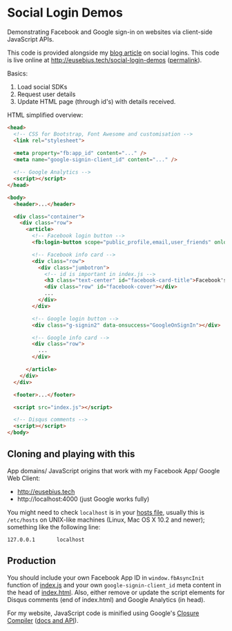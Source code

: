 # Social Login Demos
Demonstrating Facebook and Google sign-in on websites via client-side JavaScript APIs.

This code is provided alongside my [blog article](http://eusebius.tech/blog/social-logins/) on social logins. This code is live online at http://eusebius.tech/social-login-demos ([permalink](http://eugenius1.github.io/social-login-demos)).

Basics:

1. Load social SDKs
2. Request user details
3. Update HTML page (through id's) with details received.

HTML simplified overview:

```html
<head>
  <!-- CSS for Bootstrap, Font Awesome and customisation -->
  <link rel="stylesheet">
  
  <meta property="fb:app_id" content="..." />
  <meta name="google-signin-client_id" content="..." />

  <!-- Google Analytics -->
  <script></script>
</head>

<body>
  <header>...</header>

  <div class="container">
    <div class="row">
      <article>
        <!-- Facebook login button -->
        <fb:login-button scope="public_profile,email,user_friends" onlogin="facebookCheckLoginState();"></fb:login-button>

        <!-- Facebook info card -->
        <div class="row">
          <div class="jumbotron">
            <!-- id is important in index.js -->
            <h3 class="text-center" id="facebook-card-title">Facebook's minimum</h3>
            <div class="row" id="facebook-cover"></div>
            ...
          </div>
        </div>

        <!-- Google login button -->
        <div class="g-signin2" data-onsuccess="GoogleOnSignIn"></div>

        <!-- Google info card -->
        <div class="row">
          ...
        </div>

      </article>
    </div>
  </div>

  <footer>...</footer>

  <script src="index.js"></script>

  <!-- Disqus comments -->
  <script></script>
</body>
```

## Cloning and playing with this

App domains/ JavaScript origins that work with my Facebook App/ Google Web Client:

- http://eusebius.tech
- http://localhost:4000 (just Google works fully)

You might need to check `localhost` is in your [hosts file](https://en.wikipedia.org/wiki/Hosts_(file)#Location_in_the_file_system), usually this is `/etc/hosts` on UNIX-like machines (Linux, Mac OS X 10.2 and newer); something like the following line:

```
127.0.0.1       localhost
```

## Production

You should include your own Facebook App ID in `window.fbAsyncInit` function of [index.js](index.js) and your own `google-signin-client_id` meta content in the head of [index.html](index.html). Also, either remove or update the script elements for Disqus comments (end of index.html) and Google Analytics (in head).


For my website, JavaScript code is minified using Google's [Closure Compiler](http://closure-compiler.appspot.com/) ([docs and API](https://developers.google.com/closure/compiler/)).